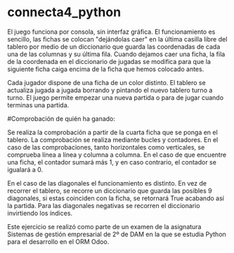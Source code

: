 # connecta4_python

El juego funciona por consola, sin interfaz gráfica. El funcionamiento es sencillo, las fichas se colocan "dejándolas caer" en la última casilla libre del tablero por medio de un diccionario que guarda las coordenadas de cada una de las columnas y su última fila. Cuando dejamos caer una ficha, la fila de la coordenada en el diccionario de jugadas se modifica para que la siguiente ficha caiga encima de la ficha que hemos colocado antes. 

Cada jugador dispone de una ficha de un color distinto. El tablero se actualiza jugada a jugada borrando y pintando el nuevo tablero turno a turno. El juego permite empezar una nueva partida o para de jugar cuando terminas una partida. 

#Comprobación de quién ha ganado:

Se realiza la comprobación a partir de la cuarta ficha que se ponga en el tablero. La comprobación se realiza mediante bucles y contadores. En el caso de las comprobaciones, tanto horizontales como verticales, se comprueba línea a línea y columna a columna. En el caso de que encuentre una ficha, el contador sumará más 1, y en caso contrario, el contador se igualará a 0.

En el caso de las diagonales el funcionamiento es distinto. En vez de recorrer el tablero, se recorre un diccionario que guarda las posibles 9 diagonales, si estas coinciden con la ficha, se retornará True acabando así la partida. Para las diagonales negativas se recorren el diccionario invirtiendo los índices.

Este ejercicio se realizó como parte de un examen de la asignatura Sistemas de gestión empresarial de 2º de DAM en la que se estudia Python para el desarrollo en el ORM Odoo.
